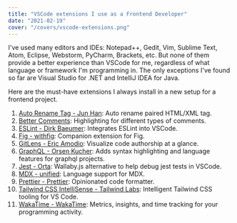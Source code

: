 ```yaml
---
title: "VSCode extensions I use as a Frontend Developer"
date: "2021-02-19"
cover: "/covers/vscode-extensions.png"
---
```


I've used many editors and IDEs: Notepad++, Gedit, Vim, Sublime Text, Atom, Eclipse, Webstorm, PyCharm, Brackets, etc. But none of them provide a better experience than VSCode for me, regardless of what language or framework I'm programming in. The only exceptions I've found so far are Visual Studio for .NET and IntelliJ IDEA for Java.

Here are the must-have extensions I always install in a new setup for a frontend project.

1. [Auto Rename Tag - Jun Han][1]: Auto rename paired HTML/XML tag.
1. [Better Comments][8]: Highlighting for different types of comments.
1. [ESLint - Dirk Baeumer][7]: Integrates ESLint into VSCode.
1. [Fig - withfig][2]: Companion extension for Fig.
1. [GitLens - Eric Amodio][3]: Visualize code authorship at a glance.
1. [GraphQL - Orsen Kucher][9]: Adds syntax highlighting and language features for graphql projects.
1. [Jest - Orta][4]: Wallaby.js alternative to help debug jest tests in VSCode.
1. [MDX - unified][10]: Language support for MDX.
1. [Prettier - Prettier][5]: Opinionated code formatter.
1. [Tailwind CSS IntelliSense - Tailwind Labs][6]: Intelligent Tailwind CSS tooling for VS Code.
1. [WakaTime - WakaTime][11]: Metrics, insights, and time tracking for your programming activity.

[1]: https://marketplace.visualstudio.com/items?itemName=formulahendry.auto-rename-tag
[2]: https://fig.io/docs/support/vscode-integration
[3]: https://marketplace.visualstudio.com/items?itemName=eamodio.gitlens
[4]: https://marketplace.visualstudio.com/items?itemName=Orta.vscode-jest
[5]: https://marketplace.visualstudio.com/items?itemName=esbenp.prettier-vscode
[6]: https://marketplace.visualstudio.com/items?itemName=bradlc.vscode-tailwindcss
[7]: https://marketplace.visualstudio.com/items?itemName=dbaeumer.vscode-eslint
[8]: https://marketplace.visualstudio.com/items?itemName=aaron-bond.better-comments
[9]: https://marketplace.visualstudio.com/items?itemName=orsenkucher.vscode-graphql
[10]: https://marketplace.visualstudio.com/items?itemName=unifiedjs.vscode-mdx
[11]: https://marketplace.visualstudio.com/items?itemName=WakaTime.vscode-wakatime
